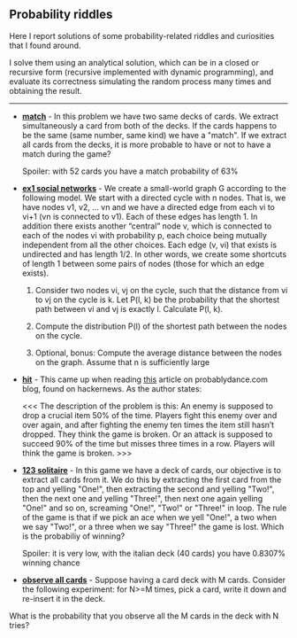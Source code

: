 
## Probability riddles

Here I report solutions of some probability-related riddles and curiosities that I found around.

I solve them using an analytical solution, which can be in a closed or recursive form (recursive implemented with dynamic programming), and evaluate its correctness simulating the random process many times and obtaining the result.

---

 - [__match__](../master/match.py) - In this problem we have two same decks of cards. We extract simultaneously a card from both of
  the decks. If the cards happens to be the same (same number, same kind) we have a "match".
  If we extract all cards from the decks, it is more probable to have or not to have a match during the game?
  
    Spoiler: with 52 cards you have a match probability of 63%
 
 - [__ex1 social networks__](../master/2018-HW1-ex1-social_networks.py) - We create a small-world graph G according to the following model. We start with a
	directed cycle with n nodes. That is, we have nodes v1, v2, ... vn and we have a directed edge from
	each vi to vi+1 (vn is connected to v1). Each of these edges has length 1. In addition there exists
	another “central” node v, which is connected to each of the nodes vi with probability p, each choice
	being mutually independent from all the other choices. Each edge (v, vi) that exists is undirected
	and has length 1/2. In other words, we create some shortcuts of length 1 between some pairs of
	nodes (those for which an edge exists).
	  
    1. Consider two nodes vi, vj on the cycle, such that the distance from vi to vj on the cycle is k.
			Let P(l, k) be the probability that the shortest path between vi and vj is exactly l. Calculate P(l, k).
		
    2. Compute the distribution P(l) of the shortest path between the nodes on the cycle.
		
    3. Optional, bonus: Compute the average distance between the nodes on the graph. Assume that n is sufficiently large

 - [__hit__](../master/critical_hit.py) - This came up when reading [this](https://probablydance.com/2019/08/28/a-new-algorithm-for-controlled-randomness/) article on probablydance.com blog, found on hackernews. As the author states:
  
    <<< The description of the problem is this: An enemy is supposed to drop a crucial item 50% of the time.
    Players fight this enemy over and over again, and after fighting the enemy ten times the item still hasn’t dropped.
    They think the game is broken. Or an attack is supposed to succeed 90% of the time but misses three times in a row.
    Players will think the game is broken. >>> 
    
    
 - [__123 solitaire__](../master/123_solitaire.py) - In this game we have a deck of cards, our objective is to extract all cards from it.
We do this by extracting the first card from the top and yelling "One!", then extracting
the second and yelling "Two!", then the next one and yelling "Three!", then next one again
yelling "One!" and so on, screaming "One!", "Two!" or "Three!" in loop.
The rule of the game is that if we pick an ace when we yell "One!", a two when we say "Two!",
or a three when we say "Three!" the game is lost.
Which is the probabiliy of winning?   

    Spoiler: it is very low, with the italian deck (40 cards) you have 0.8307% winning chance  

 - [__observe all cards__](../master/observe_all.py) - Suppose having a card deck with M cards. Consider the following experiment: for N>=M times, pick a card, write it down and re-insert it in the deck.

What is the probability that you observe all the M cards in the deck with N tries?   
